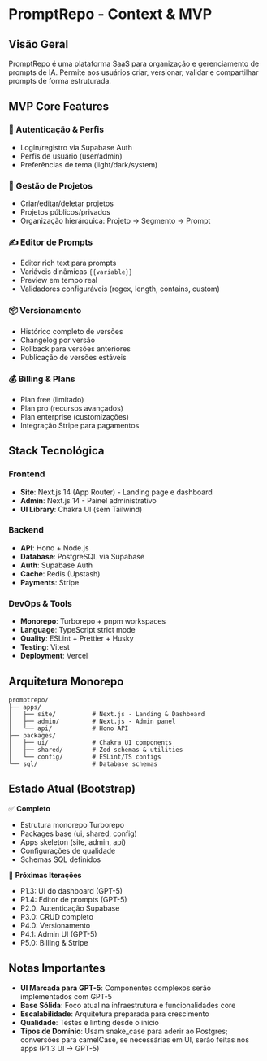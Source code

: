 # PromptRepo - Context & MVP

## Visão Geral

PromptRepo é uma plataforma SaaS para organização e gerenciamento de prompts de IA. Permite aos usuários criar, versionar, validar e compartilhar prompts de forma estruturada.

## MVP Core Features

### 🔐 Autenticação & Perfis

- Login/registro via Supabase Auth
- Perfis de usuário (user/admin)
- Preferências de tema (light/dark/system)

### 📁 Gestão de Projetos

- Criar/editar/deletar projetos
- Projetos públicos/privados
- Organização hierárquica: Projeto → Segmento → Prompt

### ✍️ Editor de Prompts

- Editor rich text para prompts
- Variáveis dinâmicas `{{variable}}`
- Preview em tempo real
- Validadores configuráveis (regex, length, contains, custom)

### 📦 Versionamento

- Histórico completo de versões
- Changelog por versão
- Rollback para versões anteriores
- Publicação de versões estáveis

### 💰 Billing & Plans

- Plan free (limitado)
- Plan pro (recursos avançados)
- Plan enterprise (customizações)
- Integração Stripe para pagamentos

## Stack Tecnológica

### Frontend

- **Site**: Next.js 14 (App Router) - Landing page e dashboard
- **Admin**: Next.js 14 - Painel administrativo
- **UI Library**: Chakra UI (sem Tailwind)

### Backend

- **API**: Hono + Node.js
- **Database**: PostgreSQL via Supabase
- **Auth**: Supabase Auth
- **Cache**: Redis (Upstash)
- **Payments**: Stripe

### DevOps & Tools

- **Monorepo**: Turborepo + pnpm workspaces
- **Language**: TypeScript strict mode
- **Quality**: ESLint + Prettier + Husky
- **Testing**: Vitest
- **Deployment**: Vercel

## Arquitetura Monorepo

```
promptrepo/
├── apps/
│   ├── site/          # Next.js - Landing & Dashboard
│   ├── admin/         # Next.js - Admin panel
│   └── api/           # Hono API
├── packages/
│   ├── ui/            # Chakra UI components
│   ├── shared/        # Zod schemas & utilities
│   └── config/        # ESLint/TS configs
└── sql/               # Database schemas
```

## Estado Atual (Bootstrap)

✅ **Completo**

- Estrutura monorepo Turborepo
- Packages base (ui, shared, config)
- Apps skeleton (site, admin, api)
- Configurações de qualidade
- Schemas SQL definidos

🔄 **Próximas Iterações**

- P1.3: UI do dashboard (GPT-5)
- P1.4: Editor de prompts (GPT-5)
- P2.0: Autenticação Supabase
- P3.0: CRUD completo
- P4.0: Versionamento
- P4.1: Admin UI (GPT-5)
- P5.0: Billing & Stripe

## Notas Importantes

- **UI Marcada para GPT-5**: Componentes complexos serão implementados com GPT-5
- **Base Sólida**: Foco atual na infraestrutura e funcionalidades core
- **Escalabilidade**: Arquitetura preparada para crescimento
- **Qualidade**: Testes e linting desde o início
- **Tipos de Domínio**: Usam snake_case para aderir ao Postgres; conversões para camelCase, se necessárias em UI, serão feitas nos apps (P1.3 UI → GPT-5)
